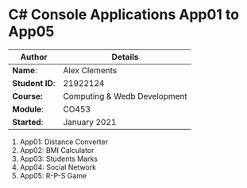 # C# Console Applications App01 to App05
| Author | Details |
| ---- | ---- |
**Name**: | Alex Clements  |
**Student ID**: | 21922124 |
**Course:** | Computing & Wedb Development |
**Module**: | CO453     |
**Started**: | January 2021 |    

1. App01: Distance Converter
2. App02: BMI Calculator
3. App03: Students Marks
4. App04: Social Network
5. App05: R-P-S Game
